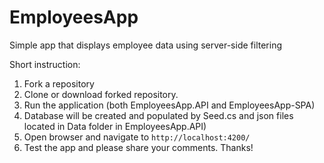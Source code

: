 # EmployeesApp
Simple app that displays employee data using server-side filtering

Short instruction:
1. Fork a repository
2. Clone or download forked repository.
3. Run the application (both EmployeesApp.API and EmployeesApp-SPA)
4. Database will be created and populated by Seed.cs and json files located in Data folder in EmployeesApp.API)
5. Open browser and navigate to `http://localhost:4200/`
6. Test the app and please share your comments. Thanks!
